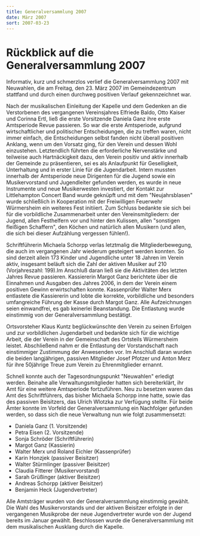 ```yaml
---
title: Generalversammlung 2007
date: März 2007
sort: 2007-03-23
---
```


Rückblick auf die Generalversammlung 2007
=========================================

Informativ, kurz und schmerzlos verlief die Generalversammlung 2007 mit Neuwahlen, die am Freitag, den 23. März 2007 im Gemeindezentrum stattfand und durch einen durchweg positiven Verlauf gekennzeichnet war.
  
 Nach der musikalischen Einleitung der Kapelle und dem Gedenken an die Verstorbenen des vergangenen Vereinsjahres Elfriede Baldo, Otto Kaiser und Corinna Ertl, ließ die erste Vorsitzende Daniela Ganz ihre erste Amtsperiode Revue passieren. So war die erste Amtsperiode, aufgrund wirtschaftlicher und politischer Entscheidungen, die zu treffen waren, nicht immer einfach, die Entscheidungen selbst fanden nicht überall positiven Anklang, wenn um den Vorsatz ging, für den Verein und dessen Wohl einzustehen. Letztendlich führten die erforderliche Nervenstärke und teilweise auch Hartnäckigkeit dazu, den Verein positiv und aktiv innerhalb der Gemeinde zu präsentieren, sei es als Anlaufpunkt für Geselligkeit, Unterhaltung und in erster Linie für die Jugendarbeit. Intern mussten innerhalb der Amtsperiode neue Dirigenten für die Jugend sowie ein Musikervorstand und Jugendleiter gefunden werden, es wurde in neue Instrumente und neue Musikerwesten investiert, der Kontakt zur Littlehampton Concert Band wurde geknüpft und mit dem "Neujahrsblasen" wurde schließlich in Kooperation mit der Freiwilligen Feuerwehr Würmersheim ein weiteres Fest initiiert. Zum Schluss bedankte sie sich bei für die vorbildliche Zusammenarbeit unter den Vereinsmitgliedern: der Jugend, allen Festhelfern vor und hinter den Kulissen, allen "sonstigen fleißigen Schaffern", den Köchen und natürlich allen Musikern (und allen, die sich bei dieser Aufzählung vergessen fühlen!).
  
 Schriftführerin Michaela Schorpp verlas letztmalig die Mitgliederbewegung, die auch im vergangenen Jahr wiederum gesteigert werden konnten. So sind derzeit allein 173 Kinder und Jugendliche unter 18 Jahren im Verein aktiv, insgesamt beläuft sich die Zahl der aktiven Musiker auf 210 (Vorjahreszahl: 199).Im Anschluß daran ließ sie die Aktivitäten des letzten Jahres Revue passieren. Kassiererin Margot Ganz berichtete über die Einnahmen und Ausgaben des Jahres 2006, in dem der Verein einem positiven Gewinn erwirtschaften konnte. Kassenprüfer Walter Merx entlastete die Kassiererin und lobte die korrekte, vorbildliche und besonders umfangreiche Führung der Kasse durch Margot Ganz. Alle Aufzeichnungen seien einwandfrei, es gab keinerlei Beanstandung. Die Entlastung wurde einstimmig von der Generalversammlung bestätigt.

 Ortsvorsteher Klaus Kuntz beglückwünschte den Verein zu seinen Erfolgen und zur vorbildlichen Jugendarbeit und bedankte sich für die wichtige Arbeit, die der Verein in der Gemeinschaft des Ortsteils Würmersheim leistet. Abschließend nahm er die Entlastung der Vorstandschaft nach einstimmiger Zustimmung der Anwesenden vor. Im Anschluß daran wurden die beiden langjährigen, passiven Mitglieder Josef Pfotzer und Anton Merz für ihre 50jährige Treue zum Verein zu Ehrenmitglieder ernannt.

Schnell konnte auch der Tagesordnungspunkt &quot;Neuwahlen&quot; erledigt werden.  Beinahe alle Verwaltungsmitglieder hatten sich bereiterklärt, ihr Amt für eine weitere Amtsperiode fortzuführen. Neu zu besetzen waren das Amt des Schriftführers, das bisher Michaela Schorpp inne hatte, sowie das des passiven Beisitzers, das Ulrich Wlotzka zur Verfügung stellte. Für beide Ämter konnte im Vorfeld der Generalversammlung ein Nachfolger gefunden werden, so dass sich die neue Verwaltung nun wie folgt zusammensetzt: 

 - Daniela Ganz (1. Vorsitzende)
 - Petra Eisen (2. Vorsitzende)
 - Sonja Schröder (Schriftführerin)
 - Margot Ganz (Kassierin)
 - Walter Merx und Roland Eichler (Kassenprüfer)
 - Karin Honzjek (passiver Beisitzer)
 - Walter Stürmlinger (passiver Beisitzer)
 - Claudia Fitterer (Musikervorstand)
 - Sarah Grüßinger (aktiver Beisitzer)
 - Andreas Schorpp (aktiver Beisitzer)
 - Benjamin Heck (Jugendvertreter)
    
Alle Amtsträger wurden von der Generalversammlung einstimmig gewählt. Die Wahl des Musikervorstands und der aktiven Beisitzer erfolgte in der vergangenen Musikprobe der neue Jugendvertreter wurde von der Jugend bereits im Januar gewählt. Beschlossen wurde die Generalversammlung mit dem musikalischen Ausklang durch die Kapelle.

